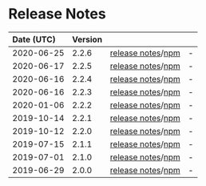 # Release Notes

| Date (UTC) | Version |  |  |
| :-- | :-- | :--: | :-- |
| 2020-06-25 | 2.2.6 | [release notes](v2.2.6/README.md)/[npm](https://www.npmjs.com/package/@dagonmetric/ng-log/v/2.2.6) | - |
| 2020-06-17 | 2.2.5 | [release notes](v2.2.5/README.md)/[npm](https://www.npmjs.com/package/@dagonmetric/ng-log/v/2.2.5) | - |
| 2020-06-16 | 2.2.4 | [release notes](v2.2.4/README.md)/[npm](https://www.npmjs.com/package/@dagonmetric/ng-log/v/2.2.4) | - |
| 2020-06-16 | 2.2.3 | [release notes](v2.2.3/README.md)/[npm](https://www.npmjs.com/package/@dagonmetric/ng-log/v/2.2.3) | - |
| 2020-01-06 | 2.2.2 | [release notes](v2.2.2/README.md)/[npm](https://www.npmjs.com/package/@dagonmetric/ng-log/v/2.2.2) | - |
| 2019-10-14 | 2.2.1 | [release notes](v2.2.1/README.md)/[npm](https://www.npmjs.com/package/@dagonmetric/ng-log/v/2.2.1) | - |
| 2019-10-12 | 2.2.0 | [release notes](v2.2.0/README.md)/[npm](https://www.npmjs.com/package/@dagonmetric/ng-log/v/2.2.0) | - |
| 2019-07-15 | 2.1.1 | [release notes](v2.1.1/README.md)/[npm](https://www.npmjs.com/package/@dagonmetric/ng-log/v/2.1.1) | - |
| 2019-07-01 | 2.1.0 | [release notes](v2.1.0/README.md)/[npm](https://www.npmjs.com/package/@dagonmetric/ng-log/v/2.1.0) | - |
| 2019-06-29 | 2.0.0 | [release notes](v2.0.0/README.md)/[npm](https://www.npmjs.com/package/@dagonmetric/ng-log/v/2.0.0) | - |
